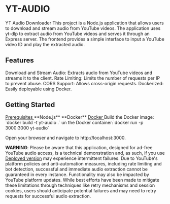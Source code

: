 # YT-AUDIO

YT Audio Downloader
This project is a Node.js application that allows users to download and stream audio from YouTube videos. The application uses yt-dlp to extract audio from YouTube videos and serves it through an Express server. The frontend provides a simple interface to input a YouTube video ID and play the extracted audio.

## Features
Download and Stream Audio: Extracts audio from YouTube videos and streams it to the client.
Rate Limiting: Limits the number of requests per IP to prevent abuse.
CORS Support: Allows cross-origin requests.
Dockerized: Easily deployable using Docker.

## Getting Started

<ins> 
Prerequisites
</ins> 
**Node.js**
**Docker**

<ins> 
  Docker
</ins>
Build the Docker image: `docker build -t yt-audio .`
un the Docker container:`docker run -p 3000:3000 yt-audio`

Open your browser and navigate to http://localhost:3000.




**WARNING**:
Please be aware that this application, designed for ad-free YouTube audio access, is a technical demonstration and, as such, if you use  [Deployed version](playersound.vercel.app) may experience intermittent failures. Due to YouTube's platform policies and anti-automation measures, including rate limiting and bot detection, successful and immediate audio extraction cannot be guaranteed in every instance.  Functionality may also be impacted by YouTube platform updates.  While best efforts have been made to mitigate these limitations through techniques like retry mechanisms and session cookies, users should anticipate potential failures and may need to retry requests for successful audio extraction.